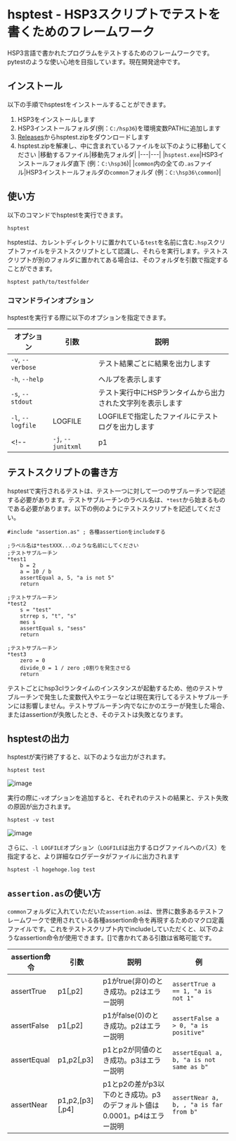 # hsptest - HSP3スクリプトでテストを書くためのフレームワーク

HSP3言語で書かれたプログラムをテストするためのフレームワークです。pytestのような使い心地を目指しています。現在開発途中です。

## インストール

以下の手順でhsptestをインストールすることができます。

1. HSP3をインストールします
2. HSP3インストールフォルダ(例：`C:/hsp36`)を環境変数PATHに追加します
3. [Releases](https://github.com/mass-0910/hsptest/releases/latest)からhsptest.zipをダウンロードします
4. hsptest.zipを解凍し、中に含まれているファイルを以下のように移動してください
   |移動するファイル|移動先フォルダ|
   |---|---|
   |`hsptest.exe`|HSP3インストールフォルダ直下 (例：`C:\hsp36`)|
   |`common`内の全ての`.as`ファイル|HSP3インストールフォルダの`common`フォルダ (例：`C:\hsp36\common`)|

## 使い方

以下のコマンドでhsptestを実行できます。

```
hsptest
```

hsptestは、カレントディレクトリに置かれている`test`を名前に含む`.hsp`スクリプトファイルをテストスクリプトとして認識し、それらを実行します。テストスクリプトが別のフォルダに置かれてある場合は、そのフォルダを引数で指定することができます。

```
hsptest path/to/testfolder
```

### コマンドラインオプション

hsptestを実行する際に以下のオプションを指定できます。

|オプション|引数|説明|
|---|---|---|
|`-v`, `--verbose`||テスト結果ごとに結果を出力します|
|`-h`, `--help`||ヘルプを表示します|
|`-s`, `--stdout`||テスト実行中にHSPランタイムから出力された文字列を表示します|
|`-l`, `--logfile`|LOGFILE|LOGFILEで指定したファイルにテストログを出力します|
<!-- |`-j`, `--junitxml`|p1|p1で指定したファイルにJUnit形式のログを出力します(未実装)| -->


## テストスクリプトの書き方

hsptestで実行されるテストは、テスト一つに対して一つのサブルーチンで記述する必要があります。テストサブルーチンのラベル名は、`*test`から始まるものである必要があります。以下の例のようにテストスクリプトを記述してください。

```
#include "assertion.as" ; 各種assertionをincludeする

;ラベル名は*testXXX...のような名前にしてください
;テストサブルーチン
*test1
    b = 2
    a = 10 / b
    assertEqual a, 5, "a is not 5"
    return

;テストサブルーチン
*test2
    s = "test"
    strrep s, "t", "s"
    mes s
    assertEqual s, "sess"
    return

;テストサブルーチン
*test3
    zero = 0
    divide_0 = 1 / zero ;0割りを発生させる
    return
```

テストごとにhsp3clランタイムのインスタンスが起動するため、他のテストサブルーチンで発生した変数代入やエラーなどは現在実行してるテストサブルーチンには影響しません。テストサブルーチン内でなにかのエラーが発生した場合、またはassertionが失敗したとき、そのテストは失敗となります。


## hsptestの出力

hsptestが実行終了すると、以下のような出力がされます。
```
hsptest test
```
![image](https://user-images.githubusercontent.com/53329734/185728062-e691c608-75f7-492d-ad7e-7c7bf10cb797.png)

実行の際に`-v`オプションを追加すると、それぞれのテストの結果と、テスト失敗の原因が出力されます。
```
hsptest -v test
```
![image](https://user-images.githubusercontent.com/53329734/185728084-efd6a2d4-ec9c-4412-85f9-e24f97f96210.png)

さらに、`-l LOGFILE`オプション（`LOGFILE`は出力するログファイルへのパス）を指定すると、より詳細なログデータがファイルに出力されます

```
hsptest -l hogehoge.log test
```

## `assertion.as`の使い方

`common`フォルダに入れていただいた`assertion.as`は、世界に数多あるテストフレームワークで使用されている各種assertion命令を再現するためのマクロ定義ファイルです。これをテストスクリプト内でincludeしていただくと、以下のようなassertion命令が使用できます。[]で書かれてある引数は省略可能です。

|assertion命令|引数|説明|例|
|---|---|---|---|
|assertTrue|p1[,p2]|p1がtrue(非0)のとき成功。p2はエラー説明|`assertTrue a == 1, "a is not 1"`|
|assertFalse|p1[,p2]|p1がfalse(0)のとき成功。p2はエラー説明|`assertFalse a > 0, "a is positive"`|
|assertEqual|p1,p2[,p3]|p1とp2が同値のとき成功。p3はエラー説明|`assertEqual a, b, "a is not same as b"`|
|assertNear|p1,p2,[p3][,p4]|p1とp2の差がp3以下のとき成功。p3のデフォルト値は0.0001。p4はエラー説明|`assertNear a, b, , "a is far from b"`|